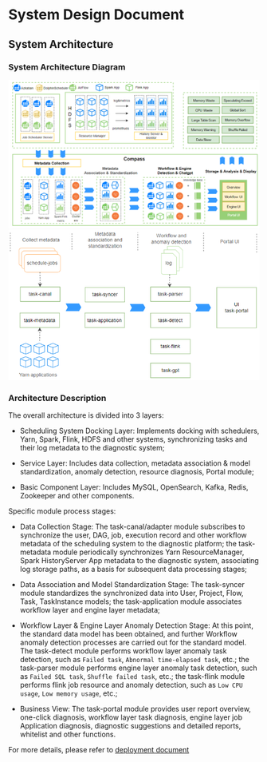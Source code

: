 # System Design Document

## System Architecture

### System Architecture Diagram

![Architecture](img/architecture_en_1.png)
![Architecture](img/architecture_en_2.png)

### Architecture Description

The overall architecture is divided into 3 layers:

- Scheduling System Docking Layer: Implements docking with schedulers, Yarn, Spark, Flink, HDFS and other systems, synchronizing tasks and their log metadata to the diagnostic system;

- Service Layer: Includes data collection, metadata association & model standardization, anomaly detection, resource diagnosis, Portal module;

- Basic Component Layer: Includes MySQL, OpenSearch, Kafka, Redis, Zookeeper and other components.

Specific module process stages:

- Data Collection Stage: The task-canal/adapter module subscribes to synchronize the user, DAG, job, execution record and other workflow metadata of the scheduling system to the diagnostic platform; the task-metadata module periodically synchronizes Yarn ResourceManager, Spark HistoryServer App metadata to the diagnostic system, associating log storage paths, as a basis for subsequent data processing stages;

- Data Association and Model Standardization Stage: The task-syncer module standardizes the synchronized data into User, Project, Flow, Task, TaskInstance models; the task-application module associates workflow layer and engine layer metadata;

- Workflow Layer & Engine Layer Anomaly Detection Stage: At this point, the standard data model has been obtained, and further Workflow anomaly detection processes are carried out for the standard model. The task-detect module performs workflow layer anomaly task detection, such as `Failed task`, `Abnormal time-elapsed task`, etc.; the task-parser module performs engine layer anomaly task detection, such as `Failed SQL task`, `Shuffle failed task`, etc.; the task-flink module performs flink job resource and anomaly detection, such as `Low CPU usage`, `Low memory usage`, etc.;

- Business View: The task-portal module provides user report overview, one-click diagnosis, workflow layer task diagnosis, engine layer job Application diagnosis, diagnostic suggestions and detailed reports, whitelist and other functions.

For more details, please refer to [deployment document](./deployment.md)














